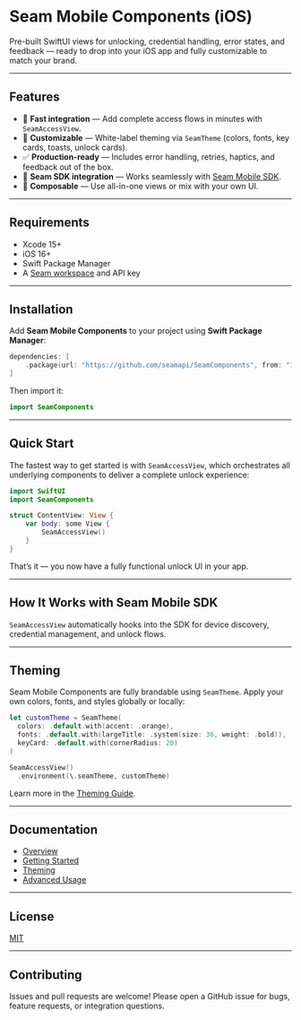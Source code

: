 # Seam Mobile Components (iOS)

Pre-built SwiftUI views for unlocking, credential handling, error states, and feedback — ready to drop into your iOS app and fully customizable to match your brand.

---

## Features

- 🚀 **Fast integration** — Add complete access flows in minutes with `SeamAccessView`.
- 🎨 **Customizable** — White-label theming via `SeamTheme` (colors, fonts, key cards, toasts, unlock cards).
- ✅ **Production-ready** — Includes error handling, retries, haptics, and feedback out of the box.
- 🔗 **Seam SDK integration** — Works seamlessly with [Seam Mobile SDK](https://docs.seam.co/latest/capability-guides/mobile-access/mobile-device-sdks).
- 🧩 **Composable** — Use all-in-one views or mix with your own UI.

---

## Requirements

- Xcode 15+
- iOS 16+
- Swift Package Manager
- A [Seam workspace](https://docs.seam.co) and API key

---

## Installation

Add **Seam Mobile Components** to your project using **Swift Package Manager**:

```swift
dependencies: [
    .package(url: "https://github.com/seamapi/SeamComponents", from: "1.0.0")
]
```

Then import it:

```swift
import SeamComponents
```

---

## Quick Start

The fastest way to get started is with `SeamAccessView`, which orchestrates all underlying components to deliver a complete unlock experience:

```swift
import SwiftUI
import SeamComponents

struct ContentView: View {
    var body: some View {
        SeamAccessView()
    }
}
```

That’s it — you now have a fully functional unlock UI in your app.

---

## How It Works with Seam Mobile SDK

`SeamAccessView` automatically hooks into the SDK for device discovery, credential management, and unlock flows.

---

## Theming

Seam Mobile Components are fully brandable using `SeamTheme`. Apply your own colors, fonts, and styles globally or locally:

```swift
let customTheme = SeamTheme(
  colors: .default.with(accent: .orange),
  fonts: .default.with(largeTitle: .system(size: 36, weight: .bold)),
  keyCard: .default.with(cornerRadius: 20)
)

SeamAccessView()
  .environment(\.seamTheme, customTheme)
```

Learn more in the [Theming Guide](https://docs.seam.co/latest/ui-components/mobile/theming).

---

## Documentation

- [Overview](https://docs.seam.co/latest/ui-components/mobile/overview)  
- [Getting Started](https://docs.seam.co/latest/ui-components/mobile/getting-started)  
- [Theming](https://docs.seam.co/latest/ui-components/mobile/theming)  
- [Advanced Usage](https://docs.seam.co/latest/ui-components/mobile/advanced)  

---

## License

[MIT](LICENSE)

---

## Contributing

Issues and pull requests are welcome! Please open a GitHub issue for bugs, feature requests, or integration questions.
